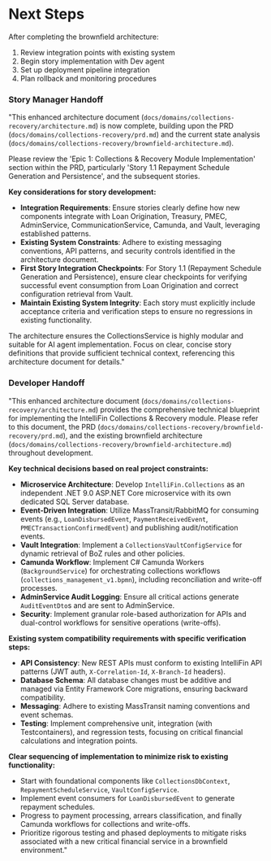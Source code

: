 # Next Steps

After completing the brownfield architecture:

1. Review integration points with existing system
2. Begin story implementation with Dev agent
3. Set up deployment pipeline integration
4. Plan rollback and monitoring procedures

### Story Manager Handoff

"This enhanced architecture document (`docs/domains/collections-recovery/architecture.md`) is now complete, building upon the PRD (`docs/domains/collections-recovery/prd.md`) and the current state analysis (`docs/domains/collections-recovery/brownfield-architecture.md`).

Please review the 'Epic 1: Collections & Recovery Module Implementation' section within the PRD, particularly 'Story 1.1 Repayment Schedule Generation and Persistence', and the subsequent stories.

**Key considerations for story development:**
-   **Integration Requirements**: Ensure stories clearly define how new components integrate with Loan Origination, Treasury, PMEC, AdminService, CommunicationService, Camunda, and Vault, leveraging established patterns.
-   **Existing System Constraints**: Adhere to existing messaging conventions, API patterns, and security controls identified in the architecture document.
-   **First Story Integration Checkpoints**: For Story 1.1 (Repayment Schedule Generation and Persistence), ensure clear checkpoints for verifying successful event consumption from Loan Origination and correct configuration retrieval from Vault.
-   **Maintain Existing System Integrity**: Each story must explicitly include acceptance criteria and verification steps to ensure no regressions in existing functionality.

The architecture ensures the CollectionsService is highly modular and suitable for AI agent implementation. Focus on clear, concise story definitions that provide sufficient technical context, referencing this architecture document for details."

### Developer Handoff

"This enhanced architecture document (`docs/domains/collections-recovery/architecture.md`) provides the comprehensive technical blueprint for implementing the IntelliFin Collections & Recovery module. Please refer to this document, the PRD (`docs/domains/collections-recovery/brownfield-recovery/prd.md`), and the existing brownfield architecture (`docs/domains/collections-recovery/brownfield-architecture.md`) throughout development.

**Key technical decisions based on real project constraints:**
-   **Microservice Architecture**: Develop `IntelliFin.Collections` as an independent .NET 9.0 ASP.NET Core microservice with its own dedicated SQL Server database.
-   **Event-Driven Integration**: Utilize MassTransit/RabbitMQ for consuming events (e.g., `LoanDisbursedEvent`, `PaymentReceivedEvent`, `PMECTransactionConfirmedEvent`) and publishing audit/notification events.
-   **Vault Integration**: Implement a `CollectionsVaultConfigService` for dynamic retrieval of BoZ rules and other policies.
-   **Camunda Workflow**: Implement C# Camunda Workers (`BackgroundService`) for orchestrating collections workflows (`collections_management_v1.bpmn`), including reconciliation and write-off processes.
-   **AdminService Audit Logging**: Ensure all critical actions generate `AuditEventDto`s and are sent to AdminService.
-   **Security**: Implement granular role-based authorization for APIs and dual-control workflows for sensitive operations (write-offs).

**Existing system compatibility requirements with specific verification steps:**
-   **API Consistency**: New REST APIs must conform to existing IntelliFin API patterns (JWT auth, `X-Correlation-Id`, `X-Branch-Id` headers).
-   **Database Schema**: All database changes must be additive and managed via Entity Framework Core migrations, ensuring backward compatibility.
-   **Messaging**: Adhere to existing MassTransit naming conventions and event schemas.
-   **Testing**: Implement comprehensive unit, integration (with Testcontainers), and regression tests, focusing on critical financial calculations and integration points.

**Clear sequencing of implementation to minimize risk to existing functionality:**
-   Start with foundational components like `CollectionsDbContext`, `RepaymentScheduleService`, `VaultConfigService`.
-   Implement event consumers for `LoanDisbursedEvent` to generate repayment schedules.
-   Progress to payment processing, arrears classification, and finally Camunda workflows for collections and write-offs.
-   Prioritize rigorous testing and phased deployments to mitigate risks associated with a new critical financial service in a brownfield environment."
